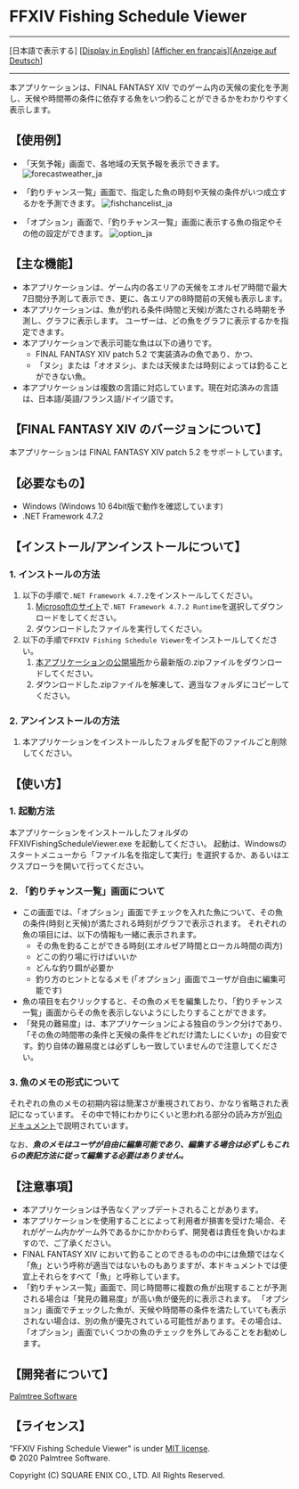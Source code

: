 ﻿# FFXIV Fishing Schedule Viewer

---

[日本語で表示する] [[Display in English](README_en.md#ffxiv-fishing-schedule-viewer)] [[Afficher en français](README_fr.md#ffxiv-fishing-schedule-viewer)][[Anzeige auf Deutsch](README_de.md#ffxiv-fishing-schedule-viewer)]

---

本アプリケーションは、FINAL FANTASY XIV でのゲーム内の天候の変化を予測し、天候や時間帯の条件に依存する魚をいつ釣ることができるかをわかりやすく表示します。

## 【使用例】

- 「天気予報」画面で、各地域の天気予報を表示できます。
![forecastweather_ja](https://user-images.githubusercontent.com/28302784/88461433-70dfd400-cede-11ea-90f0-47ba6a5c6151.png)

- 「釣りチャンス一覧」画面で、指定した魚の時刻や天候の条件がいつ成立するかを予測できます。
![fishchancelist_ja](https://user-images.githubusercontent.com/28302784/88461431-6faea700-cede-11ea-8a0e-68d3ec1a3bd3.png)

- 「オプション」画面で、「釣りチャンス一覧」画面に表示する魚の指定やその他の設定ができます。
![option_ja](https://user-images.githubusercontent.com/28302784/88461434-71786a80-cede-11ea-964b-16af51cae3cb.png)

## 【主な機能】

- 本アプリケーションは、ゲーム内の各エリアの天候をエオルゼア時間で最大7日間分予測して表示でき、更に、各エリアの8時間前の天候も表示します。
- 本アプリケーションは、魚が釣れる条件(時間と天候)が満たされる時期を予測し、グラフに表示します。 ユーザーは、どの魚をグラフに表示するかを指定できます。
- 本アプリケーションで表示可能な魚は以下の通りです。
  -  FINAL FANTASY XIV patch 5.2 で実装済みの魚であり、かつ、
  - 「ヌシ」または「オオヌシ」、または天候または時刻によっては釣ることができない魚。
- 本アプリケーションは複数の言語に対応しています。現在対応済みの言語は、日本語/英語/フランス語/ドイツ語です。

## 【FINAL FANTASY XIV のバージョンについて】

本アプリケーションは FINAL FANTASY XIV patch 5.2 をサポートしています。

## 【必要なもの】

* Windows (Windows 10 64bit版で動作を確認しています)
* .NET Framework 4.7.2


## 【インストール/アンインストールについて】

### 1. インストールの方法

1. 以下の手順で`.NET Framework 4.7.2`をインストールしてください。
    1. [Microsoftのサイト](https://dotnet.microsoft.com/download/dotnet-framework/net472)で`.NET Framework 4.7.2 Runtime`を選択してダウンロードをしてください。
    2. ダウンロードしたファイルを実行してください。
2. 以下の手順で`FFXIV Fishing Schedule Viewer`をインストールしてください。
    1. [本アプリケーションの公開場所](https://github.com/rougemeilland/FFXIVFishingScheduleViewer/releases)から最新版の.zipファイルをダウンロードしてください。
    2. ダウンロードした.zipファイルを解凍して、適当なフォルダにコピーしてください。

### 2. アンインストールの方法

1. 本アプリケーションをインストールしたフォルダを配下のファイルごと削除してください。

## 【使い方】

### 1. 起動方法

本アプリケーションをインストールしたフォルダの FFXIVFishingScheduleViewer.exe を起動してください。
起動は、Windowsのスタートメニューから「ファイル名を指定して実行」を選択するか、あるいはエクスプローラを開いて行ってください。

### 2. 「釣りチャンス一覧」画面について

- この画面では、「オプション」画面でチェックを入れた魚について、その魚の条件(時刻と天候)が満たされる時刻がグラフで表示されます。
それぞれの魚の項目には、以下の情報も一緒に表示されます。
  - その魚を釣ることができる時刻(エオルゼア時間とローカル時間の両方)
  - どこの釣り場に行けばいいか
  - どんな釣り餌が必要か
  - 釣り方のヒントとなるメモ (「オプション」画面でユーザが自由に編集可能です)
- 魚の項目を右クリックすると、その魚のメモを編集したり、「釣りチャンス一覧」画面からその魚を表示しないようにしたりすることができます。
- 「発見の難易度」は、本アプリケーションによる独自のランク分けであり、「その魚の時間帯の条件と天候の条件をどれだけ満たしにくいか」の目安です。釣り自体の難易度とは必ずしも一致していませんので注意してください。

### 3. 魚のメモの形式について

それぞれの魚のメモの初期内容は簡潔さが重視されており、かなり省略された表記になっています。
その中で特にわかりにくいと思われる部分の読み方が[別のドキュメント](AboutFishMemo.md#%E9%AD%9A%E3%81%AE%E3%83%A1%E3%83%A2%E3%81%AE%E5%BD%A2%E5%BC%8F%E3%81%AB%E3%81%A4%E3%81%84%E3%81%A6)で説明されています。

なお、***魚のメモはユーザが自由に編集可能であり、編集する場合は必ずしもこれらの表記方法に従って編集する必要はありません。***

## 【注意事項】

- 本アプリケーションは予告なくアップデートされることがあります。
- 本アプリケーションを使用することによって利用者が損害を受けた場合、それがゲーム内かゲーム外であるかにかかわらず、開発者は責任を負いかねますので、ご了承ください。
- FINAL FANTASY XIV において釣ることのできるものの中には魚類ではなく「魚」という呼称が適当ではないものもありますが、本ドキュメントでは便宜上それらをすべて「魚」と呼称しています。
- 「釣りチャンス一覧」画面で、同じ時間帯に複数の魚が出現することが予測される場合は「発見の難易度」が高い魚が優先的に表示されます。 「オプション」画面でチェックした魚が、天候や時間帯の条件を満たしていても表示されない場合は、別の魚が優先されている可能性があります。その場合は、「オプション」画面でいくつかの魚のチェックを外してみることをお勧めします。


## 【開発者について】

[Palmtree Software](https://github.com/rougemeilland)

## 【ライセンス】

"FFXIV Fishing Schedule Viewer" is under [MIT license](https://raw.githubusercontent.com/rougemeilland/FFXIVFishingScheduleViewer/master/LICENSE).  
© 2020 Palmtree Software.  

Copyright (C) SQUARE ENIX CO., LTD. All Rights Reserved.